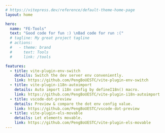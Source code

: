 ```yaml
---
# https://vitepress.dev/reference/default-theme-home-page
layout: home

hero:
  name: "FE-Tools"
  text: "Good code for fun :) \nBad code for run :("
  # tagline: My great project tagline
  # actions:
  #   - theme: brand
  #     text: Tools
  #     link: /tools

features:
  - title: vite-plugin-env-switch
    details: Switch the dev server env conveniently.
    link: https://github.com/PengBoUESTC/vite-plugin-env-switch
  - title: vite-plugin-i18n-autoimport
    details: Auto import i18n config by defineI18n() macro.
    link: https://github.com/PengBoUESTC/vite-plugin-i18n-autoimport
  - title: vscode-dot-preview
    details: Preview & compare the dot env config value.
    link: https://github.com/PengBoUESTC/vscode-dot-preview
  - title: vite-plugin-els-movable
    details: Let elements movable.
    link: https://github.com/PengBoUESTC/vite-plugin-els-movable
---
```


